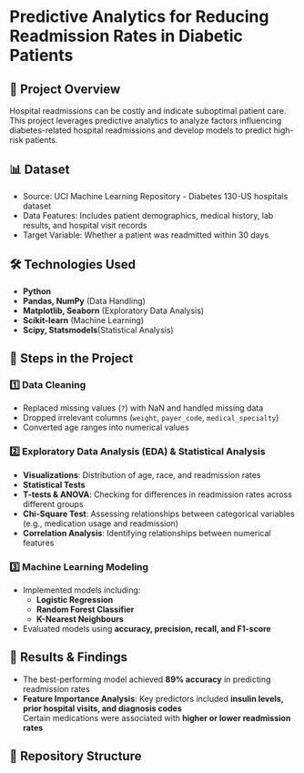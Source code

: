 # Predictive Analytics for Reducing Readmission Rates in Diabetic Patients  

## 📌 Project Overview  
Hospital readmissions can be costly and indicate suboptimal patient care. This project leverages predictive analytics to analyze factors influencing diabetes-related hospital readmissions and develop models to predict high-risk patients.  

## 📊 Dataset  
- Source: UCI Machine Learning Repository - Diabetes 130-US hospitals dataset  
- Data Features: Includes patient demographics, medical history, lab results, and hospital visit records  
- Target Variable: Whether a patient was readmitted within 30 days  

## 🛠️ Technologies Used  
- **Python**  
- **Pandas, NumPy** (Data Handling)  
- **Matplotlib, Seaborn** (Exploratory Data Analysis)  
- **Scikit-learn** (Machine Learning)
- **Scipy, Statsmodels**(Statistical Analysis) 

## 🚀 Steps in the Project  

### **1️⃣ Data Cleaning**  
- Replaced missing values (`?`) with NaN and handled missing data  
- Dropped irrelevant columns (`weight`, `payer_code`, `medical_specialty`)  
- Converted age ranges into numerical values  

### **2️⃣ Exploratory Data Analysis (EDA) & Statistical Analysis**  
- **Visualizations**: Distribution of age, race, and readmission rates
- **Statistical Tests**
- **T-tests & ANOVA**: Checking for differences in readmission rates across different groups  
- **Chi-Square Test**: Assessing relationships between categorical variables (e.g., medication usage and readmission)  
- **Correlation Analysis**: Identifying relationships between numerical features

### **3️⃣ Machine Learning Modeling**  
- Implemented models including:  
  - **Logistic Regression**  
  - **Random Forest Classifier**  
  - **K-Nearest Neighbours**
- Evaluated models using **accuracy, precision, recall, and F1-score**  

## 📌 Results & Findings  
- The best-performing model achieved **89% accuracy** in predicting readmission rates  
- **Feature Importance Analysis**: Key predictors included **insulin levels, prior hospital visits, and diagnosis codes**  
  Certain medications were associated with **higher or lower readmission rates**
## 📁 Repository Structure  

